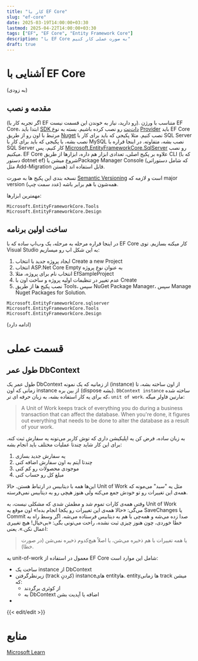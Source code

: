 ```yaml
---
title: "کار با EF Core"
slug: "ef-core"
date: 2025-03-19T14:00:00+03:30
lastmod: 2025-04-22T14:00:00+03:30
tags: ["EF", "EF Core", "Entity Framework Core"]
description: "با EF Core به صورت عملی کار کنیم"
draft: true
---
```


# آشنایی با EF Core

(به زودی)

## مقدمه و نصب

(اگر تجربه کار با EF رو دارید، نیاز به خوندن این قسمت نیست). متناسب با ورژن EF Core، ابتدا باید [SDK دات‌نت](https://dotnet.microsoft.com/en-us/download) رو نصب کرده باشیم. بسته به نوع [Provider](https://learn.microsoft.com/en-us/ef/core/providers/) باید EF Core مرتبط با اون رو از طریق [Nuget](https://www.nuget.org/) نصب کنیم. مثلا پکیجی که باید برای کار با SQL Server نصب بشه، با پکیجی که باید برای کار با MySQL نصب بشه، متفاوته. در اینجا قراره با SQL Server کار کنیم، پس [Microsoft.EntityFrameworkCore.SqlServer](https://www.nuget.org/packages/Microsoft.EntityFrameworkCore.sqlserver/) رو نصب میکنیم. EF Core علاوه بر پکیج اصلی، تعدادی ابزار هم داره، ابزارها از طریق CLI (که با دستور dotnet ef) شروع میشن یاPackage Manager Console (که شامل دستوراتی مثل Add-Migration هستن) قابل استفاده اند.

نسخه بندی این پکیج ها به صورت [Semantic Versioning](https://semver.org/) است و لازمه که major version (عدد سمت چپ) همه‌شون با هم برابر باشه.

مهمترین ابزارها:

```
Microsoft.EntityFrameworkCore.Tools
Microsoft.EntityFrameworkCore.Design
```

## ساخت اولین برنامه

در اینجا قراره مرحله به مرحله، یک وب‌اپ ساده که با EF Core کار میکنه بسازیم. توی Visual Studio به این شکل اپ رو میسازیم:
1. ایجاد پروژه جدید با انتخاب Create a new Project
2. انتخاب ASP.Net Core Empty به عنوان نوع پروژه
3. انتخاب نام برای پروژه، مثلا EfSampleProject
4. عدم تغییر در تنظیمات اولیه پروژه و ساخت اون با Create
5. نصب پکیج ها از طریق Tools، سپس NuGet Package Manager، سپس Manage Nuget Packages for Solution.
```
Microsoft.EntityFrameworkCore.sqlserver
Microsoft.EntityFrameworkCore.Tools
Microsoft.EntityFrameworkCore.Design
```

(ادامه دارد)

# قسمت عملی

## طول عمر DbContext

طول عمر یک DbContext از زمانیه که یک نمونه (instance) از اون ساخته بشه، تا زمانی که اون instance از بین بره (dispose بشه). `DbContext instance` ساخته شده که برای یه کار استفاده بشه، به زبان حرفه ای تر، `unit of work`. مارتین فاولر میگه:

> A Unit of Work keeps track of everything you do during a business transaction that can affect the database. When you're done, it figures out everything that needs to be done to alter the database as a result of your work.

به زبان ساده، فرض کن یه اپلیکیشن داری که توش کاربر می‌تونه یه سفارش ثبت کنه. برای این کار شاید چندتا عملیات مختلف باید انجام بشه:

1. یه سفارش جدید بسازی
2. چندتا آیتم به اون سفارش اضافه کنی
3. موجودی محصولات رو کم کنی
4. مبلغ کل رو حساب کنی

این‌ها همه با دیتابیس در ارتباط هستن. حالا Unit of Work مثل یه "سبد" می‌مونه که همه‌ی این تغییرات رو تو خودش جمع می‌کنه ولی هنوز هیچی رو به دیتابیس نمی‌فرسته.

وقتی همه‌ی کارات تموم شد و مطمئن شدی که مشکلی نیست، به Unit of Work می‌گی:
«حالا همه‌ی این تغییرات رو یکجا انجام بده!» اون‌ موقع یه SaveChanges یا Commit صدا زده می‌شه و همه‌چی با هم به دیتابیس فرستاده می‌شه.
اگر وسط راه به خطا خوردی، چون هنوز چیزی ثبت نشده، راحت می‌تونی بگی: «بی‌خیال! هیچ تغییری اعمال نکن.».
یعنی:

>یا همه تغییرات با هم ذخیره می‌شن، یا اصلاً هیچ‌کدوم ذخیره نمی‌شن (در صورت خطا).

یه unit-of-work معمول در استفاده از EF Core شامل این موارد است:

- ساخت یک instance از DbContext
- زیرنظرگرفتن (track کردنِ) instanceهای entityها. entityها زمانی track میشن که:
	- از کوئری برگردند
	- به DbContext اضافه یا آپدیت بشن
- 

{{< edit/edit >}}

# منابع
[Microsoft Learn](https://learn.microsoft.com/)